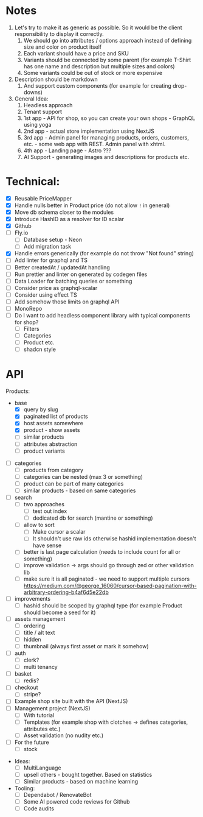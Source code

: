 # Notes

1. Let's try to make it as generic as possible. So it would be the client responsibility to display it correctly.
   1. We should go into attributes / options approach instead of defining size and color on product itself
   2. Each variant should have a price and SKU
   3. Variants should be connected by some parent (for example T-Shirt has one name and description but multiple sizes
      and colors)
   4. Some variants could be out of stock or more expensive
2. Description should be markdown
   1. And support custom components (for example for creating drop-downs)
3. General Idea:
   1. Headless approach
   2. Tenant support
   3. 1st app - API for shop, so you can create your own shops - GraphQL using yoga
   4. 2nd app - actual store implementation using NextJS
   5. 3rd app - Admin panel for managing products, orders, customers, etc. - some web app with REST. Admin panel with xhtml.
   6. 4th app - Landing page - Astro ???
   7. AI Support - generating images and descriptions for products etc.

# Technical:

- [x] Reusable PriceMapper
- [x] Handle nulls better in Product price (do not allow `!` in general)
- [x] Move db schema closer to the modules
- [x] Introduce HashID as a resolver for ID scalar
- [x] Github
- [ ] Fly.io
  - [ ] Database setup - Neon
  - [ ] Add migration task
- [x] Handle errors generically (for example do not throw "Not found" string)
- [ ] Add linter for graphql and TS
- [ ] Better createdAt / updatedAt handling
- [ ] Run prettier and linter on generated by codegen files
- [ ] Data Loader for batching queries or something
- [ ] Consider price as graphql-scalar
- [ ] Consider using effect TS
- [ ] Add somehow those limits on graphql API
- [ ] MonoRepo
- [ ] Do I want to add headless component library with typical components for shop?
  - [ ] Filters
  - [ ] Categories
  - [ ] Product etc.
  - [ ] shadcn style

# API

Products:

- base
  - [x] query by slug
  - [x] paginated list of products
  - [x] host assets somewhere
  - [x] product - show assets
  - [ ] similar products
  - [ ] attributes abstraction
  - [ ] product variants
- [ ] categories
  - [ ] products from category
  - [ ] categories can be nested (max 3 or something)
  - [ ] product can be part of many categories
  - [ ] similar products - based on same categories
- [ ] search
  - [ ] two approaches
    - [ ] test out index
    - [ ] dedicated db for search (mantine or something)
  - [ ] allow to sort
    - [ ] Make cursor a scalar
    - [ ] It shouldn't use raw ids otherwise hashid implementation doesn't have sense
  - [ ] better is last page calculation (needs to include count for all or something)
  - [ ] improve validation -> args should go through zed or other validation lib
  - [ ] make sure it is all paginated - we need to support multiple cursors https://medium.com/@george_16060/cursor-based-pagination-with-arbitrary-ordering-b4af6d5e22db
- [ ] improvements
  - [ ] hashid should be scoped by graphql type (for example Product should become a seed for it)
- [ ] assets management
  - [ ] ordering
  - [ ] title / alt text
  - [ ] hidden
  - [ ] thumbnail (always first asset or mark it somehow)
- [ ] auth
  - [ ] clerk?
  - [ ] multi tenancy
- [ ] basket
  - [ ] redis?
- [ ] checkout
  - [ ] stripe?
- [ ] Example shop site built with the API (NextJS)
- [ ] Management project (NextJS)
  - [ ] With tutorial
  - [ ] Templates (for example shop with clotches -> defines categories, attributes etc.)
  - [ ] Asset validation (no nudity etc.)
- [ ] For the future
  - [ ] stock
- Ideas:
  - [ ] MultiLanguage
  - [ ] upsell others - bought together. Based on statistics
  - [ ] Similar products - based on machine learning
- Tooling:
  - [ ] Dependabot / RenovateBot
  - [ ] Some AI powered code reviews for Github
  - [ ] Code audits
